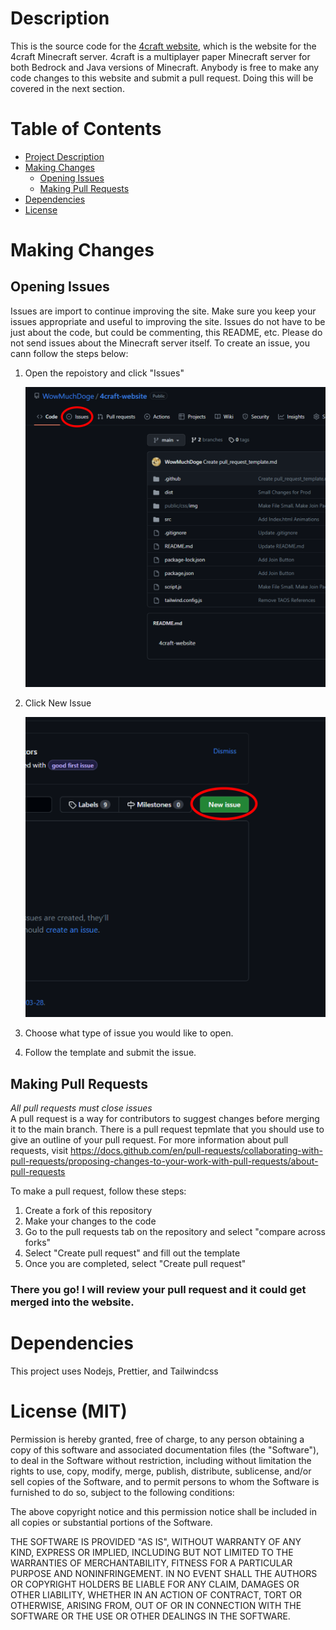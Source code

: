 # Description

This is the source code for the [4craft website](https://4craft.net), which is the website for the 4craft Minecraft server. 4craft is a multiplayer paper Minecraft server for both Bedrock and Java versions of Minecraft. Anybody is free to make any code changes to this website and submit a pull request. Doing this will be covered in the next section.

# Table of Contents

- [Project Description](#description)
- [Making Changes](#making-changes)
  - [Opening Issues](#opening-issues)
  - [Making Pull Requests](#making-pull-requests)
- [Dependencies](#dependencies)
- [License](#license)

# Making Changes

## Opening Issues
   Issues are import to continue improving the site. Make sure you keep your issues appropriate and useful to improving the site. Issues do not have to be just about the code, but could be commenting, this README, etc. Please do not send issues about the Minecraft server itself. To create an issue, you cann follow the steps below: 
  1. Open the repoistory and click "Issues"
   
        <img src="images/clickissue.png" alt="Click Issue" width="500" height="desired_height">

  2. Click New Issue

        <img src="images/clicknewissue.png" alt="Click Issue" width="500" height="desired_height">
  3. Choose what type of issue you would like to open.
  4. Follow the template and submit the issue.

## Making Pull Requests
*All pull requests must close issues* <br>
    A pull request is a way for contributors to suggest changes before merging it to the main branch. There is a pull request tepmlate that you should use to give an outline of your pull request. For more information about pull requests, visit https://docs.github.com/en/pull-requests/collaborating-with-pull-requests/proposing-changes-to-your-work-with-pull-requests/about-pull-requests

   To make a pull request, follow these steps:

   1. Create a fork of this repository
   2. Make your changes to the code
   3. Go to the pull requests tab on the repository and select "compare across forks"
   4. Select "Create pull request" and fill out the template
   5. Once you are completed, select "Create pull request"
### There you go! I will review your pull request and it could get merged into the website.

# Dependencies
  This project uses Nodejs, Prettier, and Tailwindcss

# License (MIT)
   Permission is hereby granted, free of charge, to any person obtaining a copy
   of this software and associated documentation files (the "Software"), to deal
   in the Software without restriction, including without limitation the rights
   to use, copy, modify, merge, publish, distribute, sublicense, and/or sell
   copies of the Software, and to permit persons to whom the Software is
   furnished to do so, subject to the following conditions:

   The above copyright notice and this permission notice shall be included in all
   copies or substantial portions of the Software.

   THE SOFTWARE IS PROVIDED "AS IS", WITHOUT WARRANTY OF ANY KIND, EXPRESS OR
   IMPLIED, INCLUDING BUT NOT LIMITED TO THE WARRANTIES OF MERCHANTABILITY,
   FITNESS FOR A PARTICULAR PURPOSE AND NONINFRINGEMENT. IN NO EVENT SHALL THE
   AUTHORS OR COPYRIGHT HOLDERS BE LIABLE FOR ANY CLAIM, DAMAGES OR OTHER
   LIABILITY, WHETHER IN AN ACTION OF CONTRACT, TORT OR OTHERWISE, ARISING FROM,
   OUT OF OR IN CONNECTION WITH THE SOFTWARE OR THE USE OR OTHER DEALINGS IN THE
   SOFTWARE.